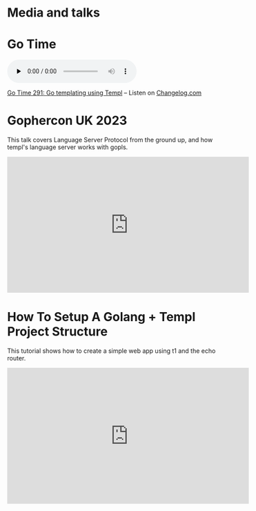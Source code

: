 # Media and talks

# Go Time

<audio data-theme="night" data-src="https://changelog.com/gotime/291/embed" src="https://op3.dev/e/https://cdn.changelog.com/uploads/gotime/291/go-time-291.mp3" preload="none" class="changelog-episode" controls></audio><p><a href="https://changelog.com/gotime/291">Go Time 291: Go templating using Templ</a> – Listen on <a href="https://changelog.com/">Changelog.com</a></p><script async src="//cdn.changelog.com/embed.js"></script>

# Gophercon UK 2023

This talk covers Language Server Protocol from the ground up, and how templ's language server works with gopls.

<iframe width="560" height="315" src="https://www.youtube.com/embed/EkK8Jxjj95s?si=ZrT26jb-lItk6FiB" title="YouTube video player" frameborder="0" allow="accelerometer; autoplay; clipboard-write; encrypted-media; gyroscope; picture-in-picture; web-share" allowfullscreen></iframe>

# How To Setup A Golang + Templ Project Structure

This tutorial shows how to create a simple web app using t1 and the echo router.

<iframe width="560" height="315" src="https://www.youtube.com/embed/wttTTFVrQiw?si=ri-7Pzsaq53xXwvK" title="YouTube video player" frameborder="0" allow="accelerometer; autoplay; clipboard-write; encrypted-media; gyroscope; picture-in-picture; web-share" allowfullscreen></iframe>
